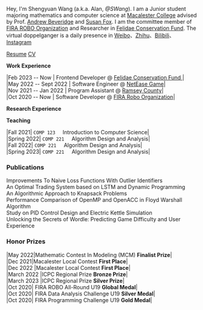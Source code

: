 Hey, I'm Shengyuan Wang (a.k.a. Alan, _@SWang_). I am a Junior student majoring mathematics and computer science at [Macalester College](https://www.macalester.edu/) advised by Prof. [Andrew Beveridge](https://mathbeveridge.github.io/) and [Susan Fox](https://www.macalester.edu/~fox/). I am the committee member of [FIRA ROBO Organization](https://firaworldcup.org/) and Researcher in [Felidae Conservation Fund](https://felidaefund.org/). The virtual doppelganger is a daily presence in [Weibo](https://weibo.com/Shengyuan_W)、[Zhihu](https://www.zhihu.com/people/wang-sy-96)、[Bilibili](https://space.bilibili.com/458176225)、[Instagram](https://www.instagram.com/alan_wang0518/)

[Resume](/files/resume.pdf) [CV](/files/resume.pdf)

**Work Experience**

|Feb 2023 -- Now | Frontend Developer @ [ Felidae Conservation Fund ](https://felidaefund.org/)|  
|May 2022 -- Sept 2022 | Software Engineer @ [NetEase Game](https://www.neteasegames.com/)|  
|Nov 2021 -- Jan 2022 | Program Assistant @ [Ramsey County](https://www.ramseycounty.us/)|  
|Oct 2020 -- Now | Software Developer @ [FIRA Robo Organization](https://firaworldcup.org/)|

**Research Experience**

**Teaching**

|Fall 2021| `COMP 123` &nbsp; &nbsp; Introduction to Computer Science|  
|Spring 2022| `COMP 221` &nbsp; &nbsp; Algorithm Design and Analysis|  
|Fall 2022| `COMP 221` &nbsp; &nbsp; Algorithm Design and Analysis|  
|Spring 2023| `COMP 221` &nbsp; &nbsp; Algorithm Design and Analysis|

### Publications

Improvements To Naive Loss Functions With Outlier Identifiers  
An Optimal Trading System based on LSTM and Dynamic Programming  
An Algorithmic Approach to Knapsack Problems  
Performance Comparison of OpenMP and OpenACC in Floyd Warshall Algorithm  
Study on PID Control Design and Electric Kettle Simulation  
Unlocking the Secrets of Wordle: Predicting Game Difficulty and User Experience

### Honor Prizes

|May 2022|Mathematic Contest In Modeling (MCM) **Finalist Prize**|  
|Dec 2021|Macalester Local Contest **First Place**|  
|Dec 2022 |Macalester Local Contest **First Place**|  
|March 2022 |ICPC Regional Prize **Bronze Prize**|  
|March 2023 |ICPC Regional Prize **Silver Prize**|  
|Oct 2020|  FIRA ROBO All-Round U19 **Global Medal**|  
|Oct 2020| FIRA Data Analysis Challenge U19 **Silver Medal**|  
|Oct 2020| FIRA Programming Challenge U19 **Gold Medal**|  